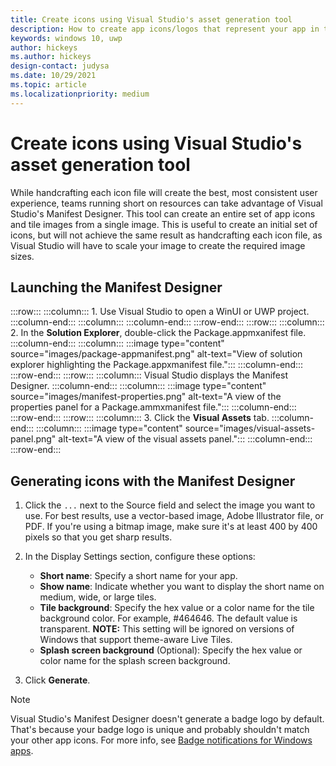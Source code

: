 ```yaml
---
title: Create icons using Visual Studio's asset generation tool
description: How to create app icons/logos that represent your app in the Start menu, app tiles, the taskbar, the Microsoft Store, and more. 
keywords: windows 10, uwp
author: hickeys
ms.author: hickeys
design-contact: judysa
ms.date: 10/29/2021
ms.topic: article
ms.localizationpriority: medium
---
```


# Create icons using Visual Studio's asset generation tool

While handcrafting each icon file will create the best, most consistent user experience, teams running short on resources can take advantage of Visual Studio's Manifest Designer. This tool can create an entire set of app icons and tile images from a single image. This is useful to create an initial set of icons, but will not achieve the same result as handcrafting each icon file, as Visual Studio will have to scale your image to create the required image sizes.

## Launching the Manifest Designer

:::row:::
    :::column:::
        1. Use Visual Studio to open a WinUI or UWP project.
    :::column-end:::
    :::column:::
    :::column-end:::
:::row-end:::
:::row:::
    :::column:::
        2. In the **Solution Explorer**, double-click the Package.appmxanifest file.
    :::column-end:::
    :::column:::
        :::image type="content" source="images/package-appmanifest.png" alt-text="View of solution explorer highlighting the Package.appxmanifest file.":::
    :::column-end:::
:::row-end:::
:::row:::
    :::column:::
            Visual Studio displays the Manifest Designer.
    :::column-end:::
    :::column:::
            :::image type="content" source="images/manifest-properties.png" alt-text="A view of the properties panel for a Package.ammxmanifest file.":::
    :::column-end:::
:::row-end:::
:::row:::
    :::column:::
        3. Click the **Visual Assets** tab.
    :::column-end:::
    :::column:::
        :::image type="content" source="images/visual-assets-panel.png" alt-text="A view of the visual assets panel.":::
    :::column-end:::
:::row-end:::

## Generating icons with the Manifest Designer

1. Click the `...` next to the Source field and select the image you want to use. For best results, use a vector-based image, Adobe Illustrator file, or PDF. If you're using a bitmap image, make sure it's at least 400 by 400 pixels so that you get sharp results.

2. In the Display Settings section, configure these options:
    - **Short name**: Specify a short name for your app.
    - **Show name**: Indicate whether you want to display the short name on medium, wide, or large tiles.
    - **Tile background**: Specify the hex value or a color name for the tile background color. For example, #464646. The default value is transparent. **NOTE:** This setting will be ignored on versions of Windows that support theme-aware Live Tiles.
    - **Splash screen background** (Optional): Specify the hex value or color name for the splash screen background.
3. Click **Generate**.

> [!NOTE]
> Visual Studio's Manifest Designer doesn't generate a badge logo by default. That's because your badge logo is unique and probably shouldn't match your other app icons. For more info, see [Badge notifications for Windows apps](/windows/uwp/design/shell/tiles-and-notifications/badges).
